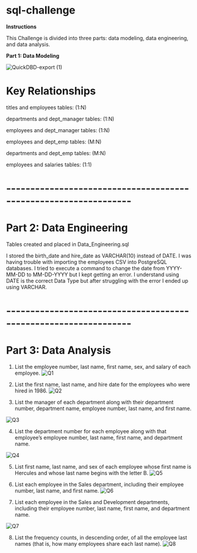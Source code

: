 # sql-challenge

**Instructions**

This Challenge is divided into three parts: data modeling, data engineering, and data analysis.

**Part 1: Data Modeling**

![QuickDBD-export (1)](https://github.com/user-attachments/assets/67f0178f-48e6-4c1b-b6a3-8a6f1e94f835)

# Key Relationships

titles and employees tables: (1:N)

departments and dept_manager tables: (1:N)

employees and dept_manager tables: (1:N)

employees and dept_emp tables: (M:N)

departments and dept_emp tables: (M:N)

employees and salaries tables: (1:1)

# ----------------------------------------------------------------

# Part 2: Data Engineering

Tables created and placed in Data_Engineering.sql

I stored the birth_date and hire_date as VARCHAR(10) instead of DATE.
I was having trouble with importing the employees CSV into PostgreSQL databases.
I tried to execute a command to change the date from YYYY-MM-DD to MM-DD-YYYY but I kept getting an error.
I understand using DATE is the correct Data Type but after struggling with the error I ended up using VARCHAR.



# ----------------------------------------------------------------

# Part 3: Data Analysis

1. List the employee number, last name, first name, sex, and salary of each employee.
![Q1](https://github.com/user-attachments/assets/058ab9af-deff-4b3d-931e-005bbdcc99c4)

2. List the first name, last name, and hire date for the employees who were hired in 1986.
![Q2](https://github.com/user-attachments/assets/13bde213-65e4-481f-9a4b-37f636184540)
  
3. List the manager of each department along with their department number, department name, employee number, last name, and first name.

![Q3](https://github.com/user-attachments/assets/9aadd917-900c-4633-a276-e0fedcd3e70e)

4. List the department number for each employee along with that employee’s employee number, last name, first name, and department name.

![Q4](https://github.com/user-attachments/assets/a5b4e4ec-d5e1-4fe7-a323-897aa17dae6f)

5. List first name, last name, and sex of each employee whose first name is Hercules and whose last name begins with the letter B.
![Q5](https://github.com/user-attachments/assets/67042e62-adcf-47ae-89dc-0e5f180a3c79)

6. List each employee in the Sales department, including their employee number, last name, and first name.
![Q6](https://github.com/user-attachments/assets/8185fb08-3ba1-449d-990e-f8dd0cd567c1)

7. List each employee in the Sales and Development departments, including their employee number, last name, first name, and department name.

![Q7](https://github.com/user-attachments/assets/278de93a-845c-4a97-b152-168fa5722ab0)

8. List the frequency counts, in descending order, of all the employee last names (that is, how many employees share each last name).
![Q8](https://github.com/user-attachments/assets/0cd48f8a-bb8f-4a71-86a2-39fe295c59de)



